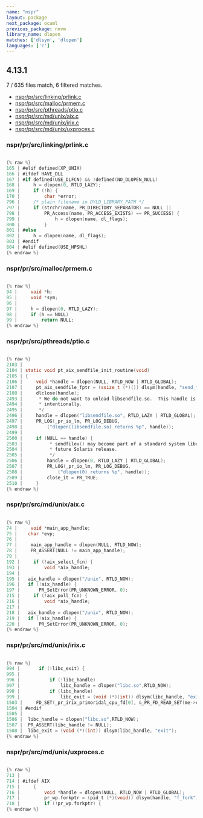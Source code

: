 ```yaml
---
name: "nspr"
layout: package
next_package: ocaml
previous_package: nnvm
library_name: dlopen
matches: ['dlsym', 'dlopen']
languages: ['c']
---
```

## 4.13.1
7 / 635 files match, 6 filtered matches.

 - [nspr/pr/src/linking/prlink.c](#nsprprsrclinkingprlinkc)
 - [nspr/pr/src/malloc/prmem.c](#nsprprsrcmallocprmemc)
 - [nspr/pr/src/pthreads/ptio.c](#nsprprsrcpthreadsptioc)
 - [nspr/pr/src/md/unix/aix.c](#nsprprsrcmdunixaixc)
 - [nspr/pr/src/md/unix/irix.c](#nsprprsrcmdunixirixc)
 - [nspr/pr/src/md/unix/uxproces.c](#nsprprsrcmdunixuxprocesc)

### nspr/pr/src/linking/prlink.c

```c

{% raw %}
165 | #elif defined(XP_UNIX)
166 | #ifdef HAVE_DLL
167 | #if defined(USE_DLFCN) && !defined(NO_DLOPEN_NULL)
168 |     h = dlopen(0, RTLD_LAZY);
169 |     if (!h) {
170 |         char *error;
796 |     /* plain filename in DYLD_LIBRARY_PATH */
797 |     if (strchr(name, PR_DIRECTORY_SEPARATOR) == NULL ||
798 |         PR_Access(name, PR_ACCESS_EXISTS) == PR_SUCCESS) {
799 |             h = dlopen(name, dl_flags);
800 |         }
801 | #else
802 |     h = dlopen(name, dl_flags);
803 | #endif
804 | #elif defined(USE_HPSHL)
{% endraw %}

```
### nspr/pr/src/malloc/prmem.c

```c

{% raw %}
94 |     void *h;
95 |     void *sym;
96 | 
97 |     h = dlopen(0, RTLD_LAZY);
98 |     if (h == NULL)
99 |         return NULL;
{% endraw %}

```
### nspr/pr/src/pthreads/ptio.c

```c

{% raw %}
2103 | 
2104 | static void pt_aix_sendfile_init_routine(void)
2105 | {
2106 |     void *handle = dlopen(NULL, RTLD_NOW | RTLD_GLOBAL);
2107 |     pt_aix_sendfile_fptr = (ssize_t (*)()) dlsym(handle, "send_file");
2108 |     dlclose(handle);
2493 |      * We do not want to unload libsendfile.so.  This handle is leaked
2494 |      * intentionally.
2495 |      */
2496 |     handle = dlopen("libsendfile.so", RTLD_LAZY | RTLD_GLOBAL);
2497 |     PR_LOG(_pr_io_lm, PR_LOG_DEBUG,
2498 |         ("dlopen(libsendfile.so) returns %p", handle));
2499 | 
2500 |     if (NULL == handle) {
2503 |          * sendfilev() may become part of a standard system library in a
2504 |          * future Solaris release.
2505 |          */
2506 |         handle = dlopen(0, RTLD_LAZY | RTLD_GLOBAL);
2507 |         PR_LOG(_pr_io_lm, PR_LOG_DEBUG,
2508 |             ("dlopen(0) returns %p", handle));
2509 |         close_it = PR_TRUE;
2510 |     }
{% endraw %}

```
### nspr/pr/src/md/unix/aix.c

```c

{% raw %}
74 |     void *main_app_handle;
75 | 	char *evp;
76 | 
77 |     main_app_handle = dlopen(NULL, RTLD_NOW);
78 |     PR_ASSERT(NULL != main_app_handle);
79 | 
192 |     if (!aix_select_fcn) {
193 |         void *aix_handle;
194 | 
195 | 	aix_handle = dlopen("/unix", RTLD_NOW);
196 | 	if (!aix_handle) {
197 | 	    PR_SetError(PR_UNKNOWN_ERROR, 0);
215 |     if (!aix_poll_fcn) {
216 |         void *aix_handle;
217 | 
218 | 	aix_handle = dlopen("/unix", RTLD_NOW);
219 | 	if (!aix_handle) {
220 | 	    PR_SetError(PR_UNKNOWN_ERROR, 0);
{% endraw %}

```
### nspr/pr/src/md/unix/irix.c

```c

{% raw %}
994 | 		if (!libc_exit) {
995 | 
996 | 			if (!libc_handle)
997 | 				libc_handle = dlopen("libc.so",RTLD_NOW);
998 | 			if (libc_handle)
999 | 				libc_exit = (void (*)(int)) dlsym(libc_handle, "exit");
1503 |     FD_SET(_pr_irix_primoridal_cpu_fd[0], &_PR_FD_READ_SET(me->cpu));
1504 | #endif
1505 | 
1506 | 	libc_handle = dlopen("libc.so",RTLD_NOW);
1507 | 	PR_ASSERT(libc_handle != NULL);
1508 | 	libc_exit = (void (*)(int)) dlsym(libc_handle, "exit");
{% endraw %}

```
### nspr/pr/src/md/unix/uxproces.c

```c

{% raw %}
713 | 
714 | #ifdef AIX
715 |     {
716 |         void *handle = dlopen(NULL, RTLD_NOW | RTLD_GLOBAL);
717 |         pr_wp.forkptr = (pid_t (*)(void)) dlsym(handle, "f_fork");
718 |         if (!pr_wp.forkptr) {
{% endraw %}

```
